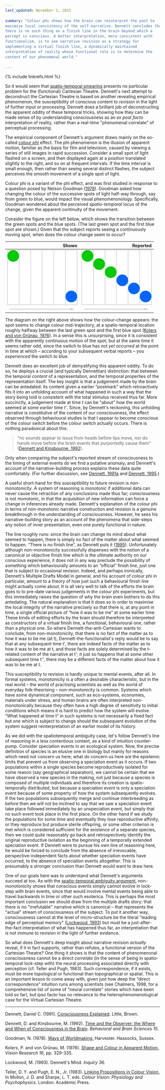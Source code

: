 ```yaml
---
last_updated: November 1, 2015

summary: "Colour phi shows how the brain can reinterpret the past to
maximise local consistency of the self-narrative. Dennett concludes that
there is no such thing as a finish line in the brain beyond which a
percept is conscious. A better interpretation, more consistent with
functionalism, is to see narrative revision as a strategy for
implementing a virtual finish line, a dynamically maintained
interpretation of reality whose functional role is to determine the
content of our phenomenal world."

---
```


{% include linkrefs.html %}

So it would seem that
[spatio-temporal smearing](multiple-drafts-dennett-spatio-temporal.html)
presents no particular problem for the (functional) Cartesian Theatre.
Dennett's next attempt to deconstruct the Cartesian Theatre is based on
another revealing empirical phenomenon, the susceptibility of conscious
content to _revision_ in the light of further input or processing.
Dennett does a brilliant job of deconstructing the apparent oddity of
these temporal tricks, showing how they can be made sense of by
understanding consciousness as an _ex post facto_ interpretation of
reality, rather than a real-time "phenomenal correlate" of perceptual
processing.

The empirical component of Dennett's argument draws mainly on the
so-called
[colour phi](https://en.wikipedia.org/wiki/Color_phi_phenomenon) effect.
The phi phenomenon is the illusion of apparent motion, familiar as the
basis for film and television, caused by viewing a series of still
images in rapid succession. Consider a small spot of light flashed on a
screen, and then displayed again at a position translated slightly to
the right, and so on at frequent intervals. If the time interval is
small enough, then rather than seeing several distinct flashes, the
subject perceives the smooth movement of a single spot of light.

Colour phi is a variant of the phi effect, and was first studied in
response to a question posed by Nelson Goodman ([1978](#goodman78)).
Goodman asked how changing the colour of the successive spots of light
half-way through, say from green to blue, would impact the visual
phenomenonology. Specifically, Goodman wondered about the perceived
_spatio-temporal locus_ of the change, given the apparent continuity of
the movement.

Consider the figure on the left below, which shows the transition
between the green spots and the blue spots. (The last green spot and the
first blue spot are shown.) Given that the subject reports seeing a
continuously moving spot, when does the colour change seem to occur?

| Shown         | Reported      |
|--------------:|--------------:|
| ![Wibble](/images/color-phi-1.jpg) | ![Wibble](/images/color-phi-2.jpg) |

The diagram on the right above shows how the colour-change appears: the
spot seems to change colour mid-trajectory, at a spatio-temporal
location roughly halfway between the last green spot and the first blue
spot ([Kolers and von Grünau, 1976](#kolers76)). In a sense this is
unsurprising, since it is consistent with the apparently continuous
motion of the spot; but at the same time it seems rather odd, since the
switch to blue has _not yet occurred_ at the point in time at which –
according to your subsequent verbal reports – you _experienced_ the
switch to blue.

Dennett does an excellent job of demystifying this apparent oddity. To
do so, he deploys a crucial (and typically Dennettian) distinction: that
between the temporal _content_ of a representation, and the temporal
properties of the representation itself. The key insight is that a
judgement made by the brain can be antedated: its content given a
earlier “postmark” which retroactively fits it into an unfolding account
of what happened in such a way that the story being told is consistent
with the total stimulus received thus far. More succinctly, a judgement
made at time _t_ can be "about" how the world seemed at some _earlier_
time _t'_. Since, by Dennett's reckoning, this unfolding narrative is
constitutive of the content of our consciousness, the effect observed
through behavioural studies is that I appear to become conscious of the
colour switch before the colour switch actually occurs. There is nothing
paradoxical about this:

> “no sounds appear to issue from heads before lips move, nor do hands
> move before the brain events that purportedly cause them”
> ([Dennett and Kinsbourne, 1992](#dennett92)).

Only when comparing the subject's reported stream of consciousness to
the timing of external events do we find a putative anomaly, and
Dennett's account of the narrative-building process explains these data
quite comfortably. (For further discussion, see
[Dennett, 1991a](#dennett91a) and [Dennett, 1995](#dennett95).)

A useful short-hand for this susceptibility to future revision is
_non-monotonicity_. A system of reasoning is _monotonic_ if additional
data can never cause the retraction of any conclusions made thus far;
consciousness is not monotonic, in that the acquisition of new
information can force a change in inferences already made. Dennett's
explanation of the colour phi in terms of non-monotonic narrative
construction and revision is a genuine breakthrough in the understanding
of consciousness. However, he sees his narrative-building story as an
account of the phenomena that side-steps any notion of inner
presentation, even one purely functional in nature.

The line roughly runs: since the brain can change its mind about what
seemed to happen, there is simply no fact of the matter about what
seemed to happen. “There is no finish line”, as Dennett puts it
([1995](#dennett95)). Unfortunately although non-monotonicity
successfully dispenses with the notion of a canonical or objective
finish line which is the ultimate authority on our conscious experience,
it does not in any way preclude the possibility of something which
behaviourally amounts to an “official” finish line, just one that is
subject to occasional revision. Indeed, and perhaps ironically,
Dennett's Multiple Drafts Model in general, and his account of colour
phi in particular, amount to a theory of how just such a behavioural
finish line might actually come about. It is all very well to talk of
the efforts the brain goes to to pre-date various judgements in the
colour phi experiments, but this immediately raises the question of why
the brain even bothers to do this antedating. The natural explanation is
that it does so in order to maximise the local integrity of the
narrative precisely so that there is, at any point in time, a single
official picture of “how it was to be me” at some earlier time. These
kinds of editing efforts by the brain should therefore be interpreted as
constructors of a virtual finish line, a functional, behavioural one,
rather than a physical one. So where Dennett-the-anti-Cartesian wants to
conclude, from non-monotonicity, that there is no fact of the matter as
to how it was to be me (at t), Dennett-the-functionalist's reply would
be to say that at any subsequent time t', there are indeed facts of the
matter as to how it was to be me at t, and those facts are solely
determined by the t-related content of the narrative at t'; it just so
happens that at some other subsequent time t'', there may be a different
facts of the matter about how it was to be me at t.

This susceptibility to revision is hardly unique to mental events, after
all. In formal systems, monotonicity is a often a desirable
characteristic, but in the real world – the world of practising
scientists as well as the world of everyday folk-theorising –
non-monotonicity is common. Systems which have some dynamical component,
such as eco-systems, economies, materials under stress, and human brains
are often interpreted non-monotonically because they often have a high
degree of sensitivity to initial conditions which means it is hard to
predict how the system will evolve. “What happened at time t” in such
systems is not necessarily a fixed fact but one which is subject to
change should the subsequent evolution of the system suggest
reinterpretation of an earlier model of its history.

As we did with the spatiotemporal ambiguity case, let's follow Dennett's
line of reasoning in a less contentious context, as a kind of intuition
counter-pump. Consider speciation events in an ecological system. Now,
the precise definition of species is an elusive one in biology but
mainly for reasons which need not concern us here; what do concern us
here are the epistemic limits that prevent us from observing a
speciation event as it occurs. If two populations within a single
species become reproductively isolated for some reason (say geographical
separation), we cannot be certain that we have observed a new species in
the making, not just because a species is composed of multiple
individuals and therefore its creation is spatio-temporally distributed,
but because a speciation event is only a speciation event because of
some property of how the system subsequently evolves. If the two
populations subsequently merge and continue interbreeding as before then
we will not be inclined to say that we saw a speciation event take place
followed immediately by an unspeciation event, but simply that no such
event took place in the first place. On the other hand if we study the
populations for some time and eventually they lose reproductive
affinity, or they reproduce but produce sterile offspring, or some other
criterion is met which is considered sufficient for the existence of a
separate species, then we could quite reasonably go back and
retrospectively identify the original reproductive isolation as the
beginning of a temporally extended speciation event. If Dennett were to
pursue his own line of reasoning here, he would be forced to conclude
from the absence of irrevocable, perspective-independent facts about
whether speciation events have occurred, to the absence of speciation
events altogether. This is presumably a stronger conclusion than Dennett
would want to draw here.

One of our goals here was to understand what Dennett's arguments succeed
at too. As with the
[spatio-temporal ambiguity argument](multiple-drafts-dennett-spatio-temporal),
non-monotonicity shows that conscious events simply cannot evolve in
lock-step with brain events, since that would involve mental events
being able to travel backwards in time or other such esoterica. This is
perhaps the most important conclusion we should draw from the multiple
drafts story: that there is no "irrefutable" narrative which is
canonical – that represents the "actual" stream of consciousness of the
subject. To put it another way, consciousness cannot at the level of
micro-structure be the literal "leading edge of perceptual memory"
([Lockwood, 1993](#lockwood93)) but must be a just-after-the-fact
interpretation of what has happened thus far, an interpretation that is
not immune to revision in the light of further evidence.

So what does Dennett's deep insight about narrative revision _actually_
reveal, if it in fact supports, rather than refutes, a functional
version of the Cartesian Theatre? One thing it shows is that the content
of phenomenonal consciousness cannot be a direct _correlate_ (in the
sense of being in spatio-temporal lock-step with) the neural processing
associated directly with perception (cf. Teller and Pugh, 1983). Such
correspondence, if it exists, must be more topological or functional
than topographical or spatial. This is an important lesson to come away
with, given just how deep the “direct correspondence” intuition runs
among scientists (see Chalmers, 1998, for a comprehensive list of some
of “neural correlate” stories which have been told so far), but ipso
facto has no relevance to the heterophenomenological case for the
Virtual Cartesian Theatre.

- - -

<a name="dennett91a"></a>Dennett, Daniel C. (1991).
[Consciousness Explained](). Little, Brown.

<a name="dennett92"></a>Dennett, D. and Kinsbourne, M. (1992).
[Time and the Observer: the Where and When of Consciousness in the Brain]().
_Behavioral and Brain Sciences 15_.

<a name="goodman78"></a>Goodman, N. (1978). [Ways of Worldmaking.]()
Harvester. Hassocks, Sussex.

<a name="kolers76"></a>Kolers, P. and von Grünau, M. (1976).
[Shape and Colour in Apparent Motion.]() _Vision Research 16_, pp.
329-335.

<a name="lockwood93"></a>Lockwood, M. (1993). Dennett's Mind. _Inquiry
36._

<a name="teller83"></a>Teller, D. Y. and Pugh, E. N., Jr. (1983).
[Linking Propositions in Colour Vision.]() In Mollon, J. D. and Sharpe,
L. T. eds. _Colour Vision: Physiology and Psychophysics._ London:
Academic Press.
